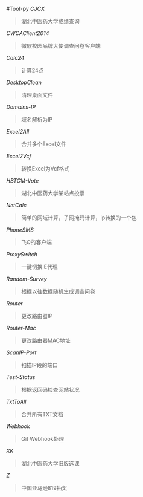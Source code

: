#Tool-py
*CJCX*  
>湖北中医药大学成绩查询  

*CWCAClient2014*   
>微软校园品牌大使调查问卷客户端  

*Calc24*  
>计算24点  

*DesktopClean*
>清理桌面文件  

*Domains-IP*  
>域名解析为IP  

*Excel2All*  
>合并多个Excel文件  

*Excel2Vcf*  
>转换Excel为Vcf格式  

*HBTCM-Vote*  
>湖北中医药大学某站点投票  

*NetCalc*  
>简单的网域计算，子网掩码计算，ip转换的一个包  

*PhoneSMS*  
>飞Q的客户端  

*ProxySwitch*  
>一键切换IE代理  

*Random-Survey*  
>根据以往数据随机生成调查问卷  

*Router*
>更改路由器IP  

*Router-Mac*  
>更改路由器MAC地址  

*ScanIP-Port*  
>扫描IP段的端口  

*Test-Status*  
>根据返回码检查网站状况  

*TxtToAll*  
>合并所有TXT文档  

*Webhook*  
>Git Webhook处理  

*XK*  
>湖北中医药大学旧版选课  

*Z*  
>中国亚马逊819抽奖  